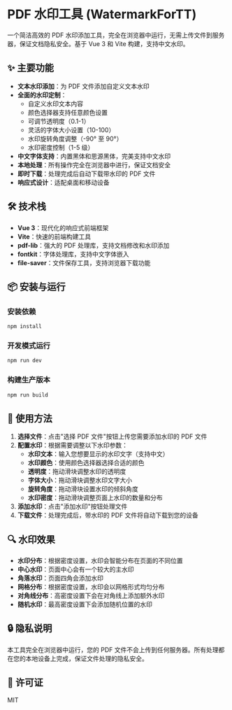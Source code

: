 # PDF 水印工具 (WatermarkForTT)

一个简洁高效的 PDF 水印添加工具，完全在浏览器中运行，无需上传文件到服务器，保证文档隐私安全。基于 Vue 3 和 Vite 构建，支持中文水印。

## ✨ 主要功能

- **文本水印添加**：为 PDF 文件添加自定义文本水印
- **全面的水印定制**：
  - 自定义水印文本内容
  - 颜色选择器支持任意颜色设置
  - 可调节透明度（0.1-1）
  - 灵活的字体大小设置（10-100）
  - 水印旋转角度调整（-90° 至 90°）
  - 水印密度控制（1-5 级）
- **中文字体支持**：内置黑体和思源黑体，完美支持中文水印
- **本地处理**：所有操作完全在浏览器中进行，保证文档安全
- **即时下载**：处理完成后自动下载带水印的 PDF 文件
- **响应式设计**：适配桌面和移动设备

## 🛠️ 技术栈

- **Vue 3**：现代化的响应式前端框架
- **Vite**：快速的前端构建工具
- **pdf-lib**：强大的 PDF 处理库，支持文档修改和水印添加
- **fontkit**：字体处理库，支持中文字体嵌入
- **file-saver**：文件保存工具，支持浏览器下载功能

## 📦 安装与运行

### 安装依赖

```bash
npm install
```

### 开发模式运行

```bash
npm run dev
```

### 构建生产版本

```bash
npm run build
```

## 🚀 使用方法

1. **选择文件**：点击"选择 PDF 文件"按钮上传您需要添加水印的 PDF 文件
2. **配置水印**：根据需要调整以下水印参数：
   - **水印文本**：输入您想要显示的水印文字（支持中文）
   - **水印颜色**：使用颜色选择器选择合适的颜色
   - **透明度**：拖动滑块调整水印的透明度
   - **字体大小**：拖动滑块调整水印文字大小
   - **旋转角度**：拖动滑块设置水印的倾斜角度
   - **水印密度**：拖动滑块调整页面上水印的数量和分布
3. **添加水印**：点击"添加水印"按钮处理文件
4. **下载文件**：处理完成后，带水印的 PDF 文件将自动下载到您的设备

## 🔍 水印效果

- **水印分布**：根据密度设置，水印会智能分布在页面的不同位置
- **中心水印**：页面中心会有一个较大的主水印
- **角落水印**：页面四角会添加水印
- **网格分布**：根据密度设置，水印会以网格形式均匀分布
- **对角线分布**：高密度设置下会在对角线上添加额外水印
- **随机水印**：最高密度设置下会添加随机位置的水印

## 🔒 隐私说明

本工具完全在浏览器中运行，您的 PDF 文件不会上传到任何服务器。所有处理都在您的本地设备上完成，保证文件处理的隐私安全。

## 📄 许可证

MIT
